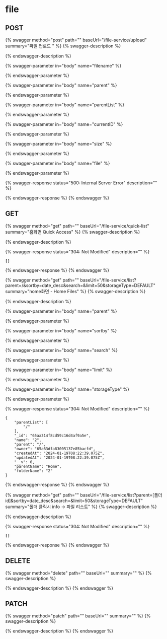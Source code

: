 # file

## POST

{% swagger method="post" path="" baseUrl="/file-service/upload" summary="파일 업로드 " %}
{% swagger-description %}

{% endswagger-description %}

{% swagger-parameter in="body" name="filename" %}

{% endswagger-parameter %}

{% swagger-parameter in="body" name="parent" %}

{% endswagger-parameter %}

{% swagger-parameter in="body" name="parentList" %}

{% endswagger-parameter %}

{% swagger-parameter in="body" name="currentID" %}

{% endswagger-parameter %}

{% swagger-parameter in="body" name="size" %}

{% endswagger-parameter %}

{% swagger-parameter in="body" name="file" %}

{% endswagger-parameter %}

{% swagger-response status="500: Internal Server Error" description="" %}

{% endswagger-response %}
{% endswagger %}

## **GET**

{% swagger method="get" path="" baseUrl="/file-service/quick-list" summary="홈화면 Quick Access" %}
{% swagger-description %}

{% endswagger-description %}

{% swagger-response status="304: Not Modified" description="" %}
<pre><code><strong>[]
</strong></code></pre>
{% endswagger-response %}
{% endswagger %}

{% swagger method="get" path="" baseUrl="/file-service/list?parent=/&sortby=date_desc&search=&limit=50&storageType=DEFAULT" summary="home화면 - Home Files" %}
{% swagger-description %}

{% endswagger-description %}

{% swagger-parameter in="body" name="parent" %}

{% endswagger-parameter %}

{% swagger-parameter in="body" name="sortby" %}

{% endswagger-parameter %}

{% swagger-parameter in="body" name="search" %}

{% endswagger-parameter %}

{% swagger-parameter in="body" name="limit" %}

{% endswagger-parameter %}

{% swagger-parameter in="body" name="storageType" %}

{% endswagger-parameter %}

{% swagger-response status="304: Not Modified" description="" %}
```
{
    "parentList": [
        "/"
    ],
    "_id": "65aa314f8cd59c16d4af9a5e",
    "name": "2",
    "parent": "/",
    "owner": "65a63dfa83005137e85bacfd",
    "createdAt": "2024-01-19T08:22:39.075Z",
    "updatedAt": "2024-01-19T08:22:39.075Z",
    "__v": 0,
    "parentName": "Home",
    "folderName": "2"
}
```
{% endswagger-response %}
{% endswagger %}

{% swagger method="get" path="" baseUrl="/file-service/list?parent=[폴더id]&sortby=date_desc&search=&limit=50&storageType=DEFAULT" summary="폴더 클릭시 info -> 파일 리스트" %}
{% swagger-description %}

{% endswagger-description %}

{% swagger-response status="304: Not Modified" description="" %}
<pre><code><strong>[]
</strong></code></pre>
{% endswagger-response %}
{% endswagger %}

## DELETE

{% swagger method="delete" path="" baseUrl="" summary="" %}
{% swagger-description %}

{% endswagger-description %}
{% endswagger %}

## **PATCH**

{% swagger method="patch" path="" baseUrl="" summary="" %}
{% swagger-description %}

{% endswagger-description %}
{% endswagger %}

